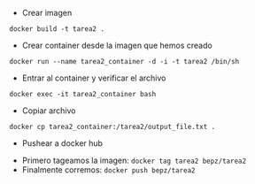 * Crear imagen

`docker build -t tarea2 .`

* Crear container desde la imagen que hemos creado

`docker run --name tarea2_container -d -i -t tarea2 /bin/sh`

* Entrar al container y verificar el archivo

`docker exec -it tarea2_container bash`

* Copiar archivo

`docker cp tarea2_container:/tarea2/output_file.txt .`

* Pushear a docker hub
- Primero tageamos la imagen: `docker tag tarea2 bepz/tarea2`
- Finalmente corremos: `docker push bepz/tarea2`